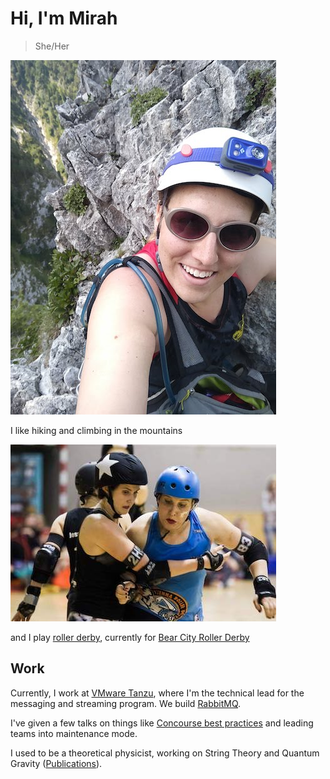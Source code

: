 # Hi, I'm Mirah

> She/Her

![Mirah halfway up a the Drachenwand klettersteig in Austria. She is wearing a helmet and sunglasses and has a backpack with hydration system slung over her shoulder.](https://github.com/MirahImage/MirahImage/blob/main/klettersteig.jpg)

I like hiking and climbing in the mountains

![Mirah wearing protective equipment and a Vienna Roller Derby jersey blocking the opposing jammer with her hips. Mirah has a look of concentration on her face.](https://github.com/MirahImage/MirahImage/blob/main/roller-derby.jpg)

and I play [roller derby](https://wftda.com), currently for [Bear City Roller Derby](https://bearcityrollerderby.com)

## Work

Currently, I work at [VMware Tanzu](https://tanzu.vmware.com), where I'm the technical lead for the messaging and streaming program. We build [RabbitMQ](https://rabbitmq.com).

I've given a few talks on things like [Concourse best practices](https://www.youtube.com/watch?v=FEHzcgr11Ao) and leading teams into maintenance mode.

I used to be a theoretical physicist, working on String Theory and Quantum Gravity ([Publications](https://inspirehep.net/literature?sort=mostrecent&size=25&page=1&q=f%20a%20gary%2C%20m)).
